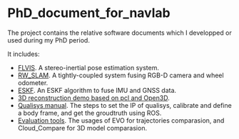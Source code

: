 # PhD_document_for_navlab

The project contains the relative software documents which I developped or used during my PhD period.

It includes:

* [FLVIS](https://github.com/zouyajing/PhD_document_for_navlab/blob/main/FLVIS.md). A stereo-inertial pose estimation system.
* [RW_SLAM](https://github.com/zouyajing/PhD_document_for_navlab/blob/main/RW_SLAM.md). A tightly-coupled system fusing RGB-D camera and wheel odometer.
* [ESKF](https://github.com/zouyajing/PhD_document_for_navlab/blob/main/ESKF.md). An ESKF algorithm to fuse IMU and GNSS data.
* [3D reconstruction demo based on pcl and Open3D](https://github.com/zouyajing/PhD_document_for_navlab/blob/main/Reconstruction_demo.md).
* [Qualisys manual](https://github.com/zouyajing/PhD_document_for_navlab/blob/main/Qualisys.md). The steps to set the IP of qualisys, calibrate and define a body frame, and get the groudtruth using ROS.
* [Evaluation tools](https://github.com/zouyajing/PhD_document_for_navlab/blob/main/Evaluation_tools.md). The usages of EVO for trajectories comparasion, and Cloud_Compare for 3D model comparasion.
